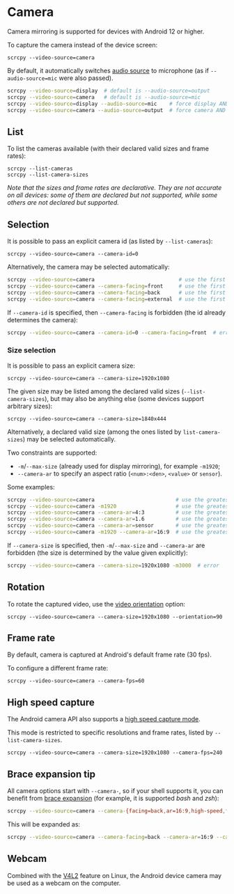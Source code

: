 # Camera

Camera mirroring is supported for devices with Android 12 or higher.

To capture the camera instead of the device screen:

```
scrcpy --video-source=camera
```

By default, it automatically switches [audio source](audio.md#source) to
microphone (as if `--audio-source=mic` were also passed).

```bash
scrcpy --video-source=display  # default is --audio-source=output
scrcpy --video-source=camera   # default is --audio-source=mic
scrcpy --video-source=display --audio-source=mic    # force display AND microphone
scrcpy --video-source=camera --audio-source=output  # force camera AND device audio output
```


## List

To list the cameras available (with their declared valid sizes and frame rates):

```
scrcpy --list-cameras
scrcpy --list-camera-sizes
```

_Note that the sizes and frame rates are declarative. They are not accurate on
all devices: some of them are declared but not supported, while some others are
not declared but supported._


## Selection

It is possible to pass an explicit camera id (as listed by `--list-cameras`):

```
scrcpy --video-source=camera --camera-id=0
```

Alternatively, the camera may be selected automatically:

```bash
scrcpy --video-source=camera                           # use the first camera
scrcpy --video-source=camera --camera-facing=front     # use the first front camera
scrcpy --video-source=camera --camera-facing=back      # use the first back camera
scrcpy --video-source=camera --camera-facing=external  # use the first external camera
```

If `--camera-id` is specified, then `--camera-facing` is forbidden (the id
already determines the camera):

```bash
scrcpy --video-source=camera --camera-id=0 --camera-facing=front  # error
```


### Size selection

It is possible to pass an explicit camera size:

```
scrcpy --video-source=camera --camera-size=1920x1080
```

The given size may be listed among the declared valid sizes
(`--list-camera-sizes`), but may also be anything else (some devices support
arbitrary sizes):

```
scrcpy --video-source=camera --camera-size=1840x444
```

Alternatively, a declared valid size (among the ones listed by
`list-camera-sizes`) may be selected automatically.

Two constraints are supported:
 - `-m`/`--max-size` (already used for display mirroring), for example `-m1920`;
 - `--camera-ar` to specify an aspect ratio (`<num>:<den>`, `<value>` or
   `sensor`).

Some examples:

```bash
scrcpy --video-source=camera                          # use the greatest width and the greatest associated height
scrcpy --video-source=camera -m1920                   # use the greatest width not above 1920 and the greatest associated height
scrcpy --video-source=camera --camera-ar=4:3          # use the greatest size with an aspect ratio of 4:3 (+/- 10%)
scrcpy --video-source=camera --camera-ar=1.6          # use the greatest size with an aspect ratio of 1.6 (+/- 10%)
scrcpy --video-source=camera --camera-ar=sensor       # use the greatest size with the aspect ratio of the camera sensor (+/- 10%)
scrcpy --video-source=camera -m1920 --camera-ar=16:9  # use the greatest width not above 1920 and the closest to 16:9 aspect ratio
```

If `--camera-size` is specified, then `-m`/`--max-size` and `--camera-ar` are
forbidden (the size is determined by the value given explicitly):

```bash
scrcpy --video-source=camera --camera-size=1920x1080 -m3000  # error
```


## Rotation

To rotate the captured video, use the [video orientation](video.md#orientation)
option:

```
scrcpy --video-source=camera --camera-size=1920x1080 --orientation=90
```


## Frame rate

By default, camera is captured at Android's default frame rate (30 fps).

To configure a different frame rate:

```
scrcpy --video-source=camera --camera-fps=60
```


## High speed capture

The Android camera API also supports a [high speed capture mode][high speed].

This mode is restricted to specific resolutions and frame rates, listed by
`--list-camera-sizes`.

```
scrcpy --video-source=camera --camera-size=1920x1080 --camera-fps=240
```

[high speed]: https://developer.android.com/reference/android/hardware/camera2/CameraConstrainedHighSpeedCaptureSession


## Brace expansion tip

All camera options start with `--camera-`, so if your shell supports it, you can
benefit from [brace expansion] (for example, it is supported _bash_ and _zsh_):

```bash
scrcpy --video-source=camera --camera-{facing=back,ar=16:9,high-speed,fps=120}
```

This will be expanded as:

```bash
scrcpy --video-source=camera --camera-facing=back --camera-ar=16:9 --camera-high-speed --camera-fps=120
```

[brace expansion]: https://www.gnu.org/software/bash/manual/html_node/Brace-Expansion.html


## Webcam

Combined with the [V4L2](v4l2.md) feature on Linux, the Android device camera
may be used as a webcam on the computer.
